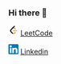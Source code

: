 ### Hi there 👋

<img src="images/LeetCode.png" width='20' height='20'> [LeetCode](https://leetcode.com/KiranUpase/)

<img src='images/LinkedIn2.png' width='20'> [Linkedin](https://www.linkedin.com/in/kiranupase/)

<!--
[<img src="images/LeetCode.png" width='20' height='20'> ](https://leetcode.com/KiranUpase/)

<!--
**upasek/upasek** is a ✨ _special_ ✨ repository because its `README.md` (this file) appears on your GitHub profile.

Here are some ideas to get you started:

- 🔭 I’m currently working on ...
- 🌱 I’m currently learning ...
- 👯 I’m looking to collaborate on ...
- 🤔 I’m looking for help with ...
- 💬 Ask me about ...
- 📫 How to reach me: ...
- 😄 Pronouns: ...
- ⚡ Fun fact: ...
-->
